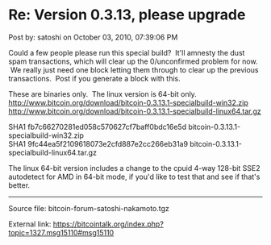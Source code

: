 # Re: Version 0.3.13, please upgrade

Post by: satoshi on October 03, 2010, 07:39:06 PM

Could a few people please run this special build? &nbsp;It'll amnesty the dust spam transactions, which will clear up the 0/unconfirmed problem for now. &nbsp;We really just need one block letting them through to clear up the previous transactions. &nbsp;Post if you generate a block with this.

These are binaries only. &nbsp;The linux version is 64-bit only.<br>
http://www.bitcoin.org/download/bitcoin-0.3.13.1-specialbuild-win32.zip <br>
http://www.bitcoin.org/download/bitcoin-0.3.13.1-specialbuild-linux64.tar.gz

SHA1 fb7c66270281ed058c570627cf7baff0bdc16e5d bitcoin-0.3.13.1-specialbuild-win32.zip<br>
SHA1 9fc44ea5f2109618073e2cfd887e2cc266eb31a9 bitcoin-0.3.13.1-specialbuild-linux64.tar.gz

The linux 64-bit version includes a change to the cpuid 4-way 128-bit SSE2 autodetect for AMD in 64-bit mode, if you'd like to test that and see if that's better.

---

Source file: bitcoin-forum-satoshi-nakamoto.tgz

External link: https://bitcointalk.org/index.php?topic=1327.msg15110#msg15110
